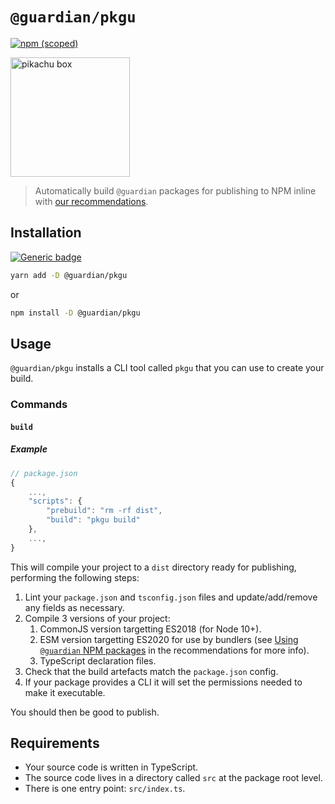 # `@guardian/pkgu`

[![npm (scoped)](https://img.shields.io/npm/v/@guardian/pkgu)](https://www.npmjs.com/package/@guardian/pkgu)


<img src="https://user-images.githubusercontent.com/867233/118273242-9f558c80-b4bb-11eb-92f5-d1c2b9b8079b.png" height="191" alt="pikachu box">


> Automatically build `@guardian` packages for publishing to NPM inline with [our recommendations](https://github.com/guardian/recommendations/blob/master/npm-packages.md).

## Installation

[![Generic badge](https://img.shields.io/badge/google-chat-259082.svg)](https://chat.google.com/room/AAAAWwBdSMs)

```bash
yarn add -D @guardian/pkgu
```

or

```bash
npm install -D @guardian/pkgu
```

## Usage

`@guardian/pkgu` installs a CLI tool called `pkgu` that you can use to create your build.

### Commands

#### `build`

##### Example

```js
// package.json
{
    ...,
    "scripts": {
        "prebuild": "rm -rf dist",
        "build": "pkgu build"
    },
    ...,
}
```

This will compile your project to a `dist` directory ready for publishing, performing the following steps:

1. Lint your `package.json` and `tsconfig.json` files and update/add/remove any fields as necessary.
2. Compile 3 versions of your project:
    1. CommonJS version targetting ES2018 (for Node 10+).
    2. ESM version targetting ES2020 for use by bundlers (see [Using `@guardian` NPM packages](https://github.com/guardian/recommendations/blob/master/npm-packages.md#using-guardian-npm-packages) in the recommendations for more info).
    3. TypeScript declaration files.
3. Check that the build artefacts match the `package.json` config.
4. If your package provides a CLI it will set the permissions needed to make it executable.

You should then be good to publish.

## Requirements

-   Your source code is written in TypeScript.
-   The source code lives in a directory called `src` at the package root level.
-   There is one entry point: `src/index.ts`.
